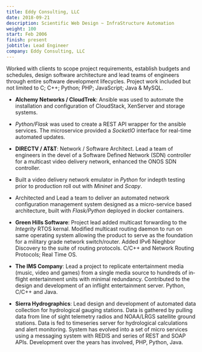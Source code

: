 ```yaml
---
title: Eddy Consulting, LLC
date: 2018-09-21
description: Scientific Web Design ~ InfraStructure Automation
weight: 100
start: Feb 2006
finish: present
jobtitle: Lead Engineer
company: Eddy Consulting, LLC
---
```


Worked with clients to scope project requirements, establish
budgets and schedules, design software architecture and
lead teams of engineers through entire software development
lifecycles. Project work included but not limited to C; C++; Python;
PHP; JavaScript; Java & MySQL.
<!--more-->

* __Alchemy Networks / CloudTrek__: Ansible was used to automate the
  installation and configuration of CloudStack, XenServer and storage
  systems.

* _Python/Flask_ was used to create a REST API wrapper for the ansible
  services.  The microservice provided a _SocketIO_ interface for
  real-time automated updates.

* __DIRECTV / AT&T__: Network / Software Architect.  Lead a team of
  engineers in the devel of a Software Defined Network (SDN)
  controller for a multicast video delivery network, enhanced the ONOS
  SDN controller.

* Built a video delivery network emulator in _Python_ for indepth
  testing prior to production roll out with _Mininet_ and _Scapy_.

* Architected and Lead a team to deliver an automated network
  configuration management system designed as a micro-service based
  architecture, built with _Flask/Python_ deployed in docker
  containers.

* __Green Hills Software__: Project lead added multicast forwarding to
  the _Integrity_ RTOS kernal.  Modified multicast routing daemon to
  run on same operating system allowing the product to serve as the
  foundation for a military grade network switch/router.  Added IPv6
  Nieghbor Discovery to the suite of routing protocols.  C/C++ and
  Network Routing Protocols; Real Time OS.

* __The IMS Company__: Lead a project to replicate entertainment media
  (music, video and games) from a single media source to hundreds of
  in­flight entertainment units with minimal redundancy.  Contributed
  to the design and development of an inflight entertainment
  server. Python, C/C++ and Java.

* __Sierra Hydrographics__: Lead design and development of automated
  data collection for hydrological gauging stations.  Data is gathered
  by pulling data from line of sight telemetry radios and NOAA/LRGS
  satellite ground stations. Data is fed to timeseries server for
  hydrological calculations and alert monitoring.  System has evolved
  into a set of micro services using a messaging system with REDIS and
  series of REST and SOAP APIs. Development over the years has
  involved, PHP, Python, Java.
